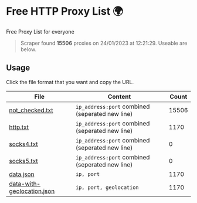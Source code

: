 
# Free HTTP Proxy List 🌍

Free Proxy List for everyone
> Scraper found **15506** proxies on 24/01/2023 at 12:21:29. Useable are below.

## Usage

Click the file format that you want and copy the URL.


|File|Content|Count|
|----|-------|-----|
|[not_checked.txt](https://raw.githubusercontent.com/yemixzy/proxy-list/main/proxy-list/not_checked.txt)|`ip_address:port` combined (seperated new line)|15506|
|[http.txt](https://raw.githubusercontent.com/yemixzy/proxy-list/main/proxy-list/http.txt)|`ip_address:port` combined (seperated new line)|1170|
|[socks4.txt](https://raw.githubusercontent.com/yemixzy/proxy-list/main/proxy-list/socks4.txt)|`ip_address:port` combined (seperated new line)|0|
|[socks5.txt](https://raw.githubusercontent.com/yemixzy/proxy-list/main/proxy-list/socks5.txt)|`ip_address:port` combined (seperated new line)|0|
|[data.json](https://raw.githubusercontent.com/yemixzy/proxy-list/main/proxy-list/data.json)|`ip, port`|1170|
|[data-with-geolocation.json](https://raw.githubusercontent.com/yemixzy/proxy-list/main/proxy-list/data-with-geolocation.json)|`ip, port, geolocation`|1170|

